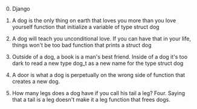 0. Django
1. A dog is the only thing on earth that loves you more than you love yourself
function that initialize a variable of type struct dog

2. A dog will teach you unconditional love. If you can have that in your life,
things won't be too bad function that prints a struct dog

3. Outside of a dog, a book is a man's best friend. Inside of a dog it's too
dark to read a new type dog_t as a new name for the type struct dog

4. A door is what a dog is perpetually on the wrong side of
function that creates a new dog.

5. How many legs does a dog have if you call his tail a leg? Four. Saying that
a tail is a leg doesn't make it a leg function that frees dogs.

